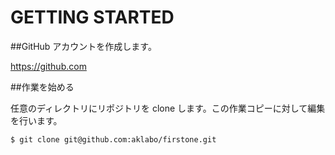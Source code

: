 # GETTING STARTED

##GitHub アカウントを作成します。

https://github.com

##作業を始める

任意のディレクトリにリポジトリを clone します。この作業コピーに対して編集を行います。

```
$ git clone git@github.com:aklabo/firstone.git
```

